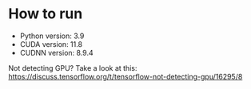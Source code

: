 # How to run

- Python version: 3.9
- CUDA version: 11.8
- CUDNN version: 8.9.4

Not detecting GPU? Take a look at this: <https://discuss.tensorflow.org/t/tensorflow-not-detecting-gpu/16295/8>
